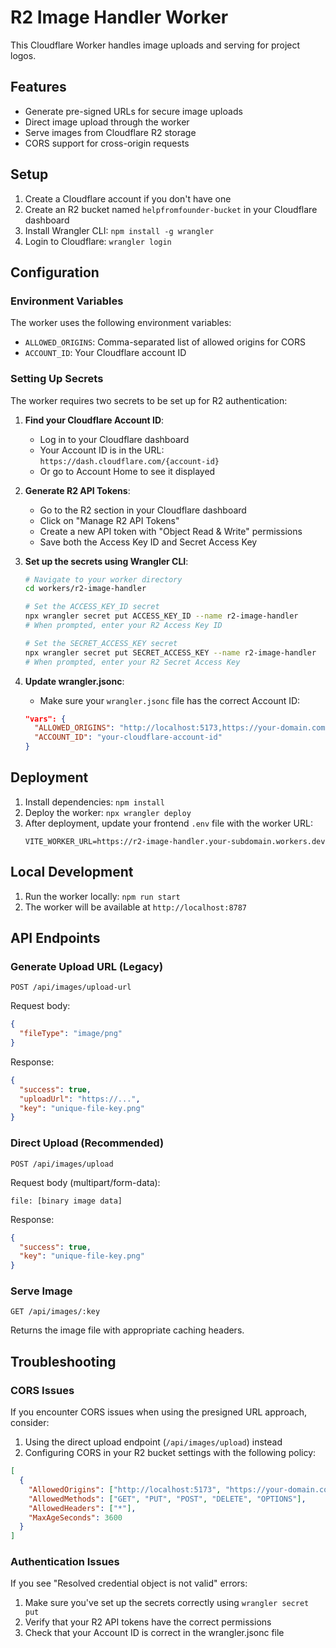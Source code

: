 # R2 Image Handler Worker

This Cloudflare Worker handles image uploads and serving for project logos.

## Features

- Generate pre-signed URLs for secure image uploads
- Direct image upload through the worker
- Serve images from Cloudflare R2 storage
- CORS support for cross-origin requests

## Setup

1. Create a Cloudflare account if you don't have one
2. Create an R2 bucket named `helpfromfounder-bucket` in your Cloudflare dashboard
3. Install Wrangler CLI: `npm install -g wrangler`
4. Login to Cloudflare: `wrangler login`

## Configuration

### Environment Variables

The worker uses the following environment variables:

- `ALLOWED_ORIGINS`: Comma-separated list of allowed origins for CORS
- `ACCOUNT_ID`: Your Cloudflare account ID

### Setting Up Secrets

The worker requires two secrets to be set up for R2 authentication:

1. **Find your Cloudflare Account ID**:
   - Log in to your Cloudflare dashboard
   - Your Account ID is in the URL: `https://dash.cloudflare.com/{account-id}`
   - Or go to Account Home to see it displayed

2. **Generate R2 API Tokens**:
   - Go to the R2 section in your Cloudflare dashboard
   - Click on "Manage R2 API Tokens"
   - Create a new API token with "Object Read & Write" permissions
   - Save both the Access Key ID and Secret Access Key

3. **Set up the secrets using Wrangler CLI**:
   ```bash
   # Navigate to your worker directory
   cd workers/r2-image-handler
   
   # Set the ACCESS_KEY_ID secret
   npx wrangler secret put ACCESS_KEY_ID --name r2-image-handler
   # When prompted, enter your R2 Access Key ID
   
   # Set the SECRET_ACCESS_KEY secret
   npx wrangler secret put SECRET_ACCESS_KEY --name r2-image-handler
   # When prompted, enter your R2 Secret Access Key
   ```

4. **Update wrangler.jsonc**:
   - Make sure your `wrangler.jsonc` file has the correct Account ID:
   ```json
   "vars": {
     "ALLOWED_ORIGINS": "http://localhost:5173,https://your-domain.com",
     "ACCOUNT_ID": "your-cloudflare-account-id"
   }
   ```

## Deployment

1. Install dependencies: `npm install`
2. Deploy the worker: `npx wrangler deploy`
3. After deployment, update your frontend `.env` file with the worker URL:
   ```
   VITE_WORKER_URL=https://r2-image-handler.your-subdomain.workers.dev
   ```

## Local Development

1. Run the worker locally: `npm run start`
2. The worker will be available at `http://localhost:8787`

## API Endpoints

### Generate Upload URL (Legacy)

```
POST /api/images/upload-url
```

Request body:
```json
{
  "fileType": "image/png"
}
```

Response:
```json
{
  "success": true,
  "uploadUrl": "https://...",
  "key": "unique-file-key.png"
}
```

### Direct Upload (Recommended)

```
POST /api/images/upload
```

Request body (multipart/form-data):
```
file: [binary image data]
```

Response:
```json
{
  "success": true,
  "key": "unique-file-key.png"
}
```

### Serve Image

```
GET /api/images/:key
```

Returns the image file with appropriate caching headers.

## Troubleshooting

### CORS Issues
If you encounter CORS issues when using the presigned URL approach, consider:

1. Using the direct upload endpoint (`/api/images/upload`) instead
2. Configuring CORS in your R2 bucket settings with the following policy:
```json
[
  {
    "AllowedOrigins": ["http://localhost:5173", "https://your-domain.com"],
    "AllowedMethods": ["GET", "PUT", "POST", "DELETE", "OPTIONS"],
    "AllowedHeaders": ["*"],
    "MaxAgeSeconds": 3600
  }
]
```

### Authentication Issues
If you see "Resolved credential object is not valid" errors:

1. Make sure you've set up the secrets correctly using `wrangler secret put`
2. Verify that your R2 API tokens have the correct permissions
3. Check that your Account ID is correct in the wrangler.jsonc file
